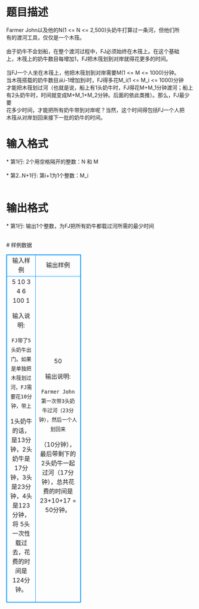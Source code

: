 # 

 
 # 题目描述 
<p>
    Farmer John以及他的N(1 <= N <= 2,500)头奶牛打算过一条河，但他们所<br>有的渡河工具，仅仅是一个木筏。<br><br>    由于奶牛不会划船，在整个渡河过程中，FJ必须始终在木筏上。在这个基础<br>上，木筏上的奶牛数目每增加1，FJ把木筏划到对岸就得花更多的时间。<br><br>    当FJ一个人坐在木筏上，他把木筏划到对岸需要M(1 <= M <= 1000)分钟。<br>当木筏搭载的奶牛数目从i-1增加到i时，FJ得多花M_i(1 <= M_i <= 1000)分钟<br>才能把木筏划过河（也就是说，船上有1头奶牛时，FJ得花M+M_1分钟渡河；船上<br>有2头奶牛时，时间就变成M+M_1+M_2分钟。后面的依此类推）。那么，FJ最少要<br>花多少时间，才能把所有奶牛带到对岸呢？当然，这个时间得包括FJ一个人把<br>木筏从对岸划回来接下一批的奶牛的时间。<br></p> 

 
 # 输入格式 
<p>
* 第1行: 2个用空格隔开的整数：N 和 M<br><br>* 第2..N+1行: 第i+1为1个整数：M_i<br><br></p> 

 
 # 输出格式 
<p>
* 第1行: 输出1个整数，为FJ把所有奶牛都载过河所需的最少时间<br><br></p> 
# 样例数据
<style>
        table,table tr th, table tr td { border:1px solid #0094ff; }
        table { width: 200px; min-height: 25px; line-height: 25px; text-align: center; border-collapse: collapse;}   
    </style>
<table>
	<tr>
		<td>输入样例</td>
		<td>输出样例</td>
	</tr>
<tr><td>5 10
3
4
6
100
1

输入说明:

    FJ带了5头奶牛出门。如果是单独把木筏划过河，FJ需要花10分钟，带上
1头奶牛的话，是13分钟，2头奶牛是17分钟，3头是23分钟，4头是123分钟，将
5头一次性载过去，花费的时间是124分钟。


</td><td>50

输出说明:

    Farmer John第一次带3头奶牛过河（23分钟），然后一个人划回来
（10分钟），最后带剩下的2头奶牛一起过河（17分钟），总共花费的时间是
23+10+17 = 50分钟。</td></tr></table>
